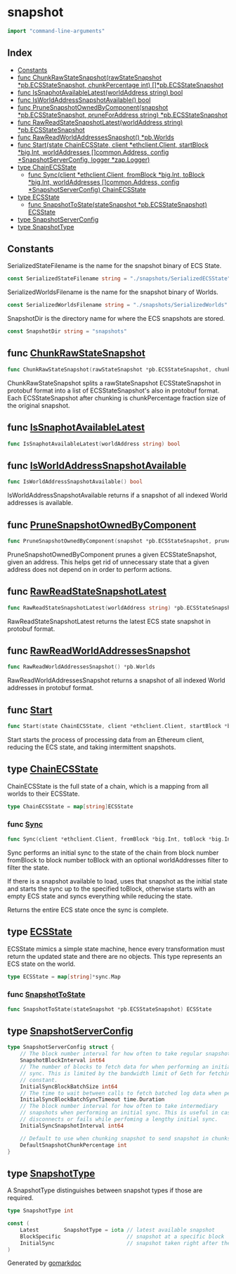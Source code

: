 <!-- Code generated by gomarkdoc. DO NOT EDIT -->

# snapshot

```go
import "command-line-arguments"
```

## Index

- [Constants](#constants)
- [func ChunkRawStateSnapshot(rawStateSnapshot *pb.ECSStateSnapshot, chunkPercentage int) []*pb.ECSStateSnapshot](#func-chunkrawstatesnapshot)
- [func IsSnaphotAvailableLatest(worldAddress string) bool](#func-issnaphotavailablelatest)
- [func IsWorldAddressSnapshotAvailable() bool](#func-isworldaddresssnapshotavailable)
- [func PruneSnapshotOwnedByComponent(snapshot *pb.ECSStateSnapshot, pruneForAddress string) *pb.ECSStateSnapshot](#func-prunesnapshotownedbycomponent)
- [func RawReadStateSnapshotLatest(worldAddress string) \*pb.ECSStateSnapshot](#func-rawreadstatesnapshotlatest)
- [func RawReadWorldAddressesSnapshot() \*pb.Worlds](#func-rawreadworldaddressessnapshot)
- [func Start(state ChainECSState, client *ethclient.Client, startBlock *big.Int, worldAddresses []common.Address, config *SnapshotServerConfig, logger *zap.Logger)](#func-start)
- [type ChainECSState](#type-chainecsstate)
  - [func Sync(client *ethclient.Client, fromBlock *big.Int, toBlock *big.Int, worldAddresses []common.Address, config *SnapshotServerConfig) ChainECSState](#func-sync)
- [type ECSState](#type-ecsstate)
  - [func SnapshotToState(stateSnapshot \*pb.ECSStateSnapshot) ECSState](#func-snapshottostate)
- [type SnapshotServerConfig](#type-snapshotserverconfig)
- [type SnapshotType](#type-snapshottype)

## Constants

SerializedStateFilename is the name for the snapshot binary of ECS State.

```go
const SerializedStateFilename string = "./snapshots/SerializedECSState"
```

SerializedWorldsFilename is the name for the snapshot binary of Worlds.

```go
const SerializedWorldsFilename string = "./snapshots/SerializedWorlds"
```

SnapshotDir is the directory name for where the ECS snapshots are stored.

```go
const SnapshotDir string = "snapshots"
```

## func [ChunkRawStateSnapshot](https://github.com/latticexyz/mud/blob/main/packages/services/pkg/snapshot/snapshot.go#L294)

```go
func ChunkRawStateSnapshot(rawStateSnapshot *pb.ECSStateSnapshot, chunkPercentage int) []*pb.ECSStateSnapshot
```

ChunkRawStateSnapshot splits a rawStateSnapshot ECSStateSnapshot in protobuf format into a list of ECSStateSnapshot's also in protobuf format. Each ECSStateSnapshot after chunking is chunkPercentage fraction size of the original snapshot.

## func [IsSnaphotAvailableLatest](https://github.com/latticexyz/mud/blob/main/packages/services/pkg/snapshot/snapshot.go#L44)

```go
func IsSnaphotAvailableLatest(worldAddress string) bool
```

## func [IsWorldAddressSnapshotAvailable](https://github.com/latticexyz/mud/blob/main/packages/services/pkg/snapshot/snapshot.go#L443)

```go
func IsWorldAddressSnapshotAvailable() bool
```

IsWorldAddressSnapshotAvailable returns if a snapshot of all indexed World addresses is available.

## func [PruneSnapshotOwnedByComponent](https://github.com/latticexyz/mud/blob/main/packages/services/pkg/snapshot/snapshot.go#L451)

```go
func PruneSnapshotOwnedByComponent(snapshot *pb.ECSStateSnapshot, pruneForAddress string) *pb.ECSStateSnapshot
```

PruneSnapshotOwnedByComponent prunes a given ECSStateSnapshot, given an address. This helps get rid of unnecessary state that a given address does not depend on in order to perform actions.

## func [RawReadStateSnapshotLatest](https://github.com/latticexyz/mud/blob/main/packages/services/pkg/snapshot/snapshot.go#L286)

```go
func RawReadStateSnapshotLatest(worldAddress string) *pb.ECSStateSnapshot
```

RawReadStateSnapshotLatest returns the latest ECS state snapshot in protobuf format.

## func [RawReadWorldAddressesSnapshot](https://github.com/latticexyz/mud/blob/main/packages/services/pkg/snapshot/snapshot.go#L437)

```go
func RawReadWorldAddressesSnapshot() *pb.Worlds
```

RawReadWorldAddressesSnapshot returns a snapshot of all indexed World addresses in protobuf format.

## func [Start](https://github.com/latticexyz/mud/blob/main/packages/services/pkg/snapshot/core.go#L37-L44)

```go
func Start(state ChainECSState, client *ethclient.Client, startBlock *big.Int, worldAddresses []common.Address, config *SnapshotServerConfig, logger *zap.Logger)
```

Start starts the process of processing data from an Ethereum client, reducing the ECS state, and taking intermittent snapshots.

## type [ChainECSState](https://github.com/latticexyz/mud/blob/main/packages/services/pkg/snapshot/state.go#L21)

ChainECSState is the full state of a chain, which is a mapping from all worlds to their ECSState.

```go
type ChainECSState = map[string]ECSState
```

### func [Sync](https://github.com/latticexyz/mud/blob/main/packages/services/pkg/snapshot/sync.go#L23)

```go
func Sync(client *ethclient.Client, fromBlock *big.Int, toBlock *big.Int, worldAddresses []common.Address, config *SnapshotServerConfig) ChainECSState
```

Sync performs an initial sync to the state of the chain from block number fromBlock to block number toBlock with an optional worldAddresses filter to filter the state.

If there is a snapshot available to load, uses that snapshot as the initial state and starts the sync up to the specified toBlock, otherwise starts with an empty ECS state and syncs everything while reducing the state.

Returns the entire ECS state once the sync is complete.

## type [ECSState](https://github.com/latticexyz/mud/blob/main/packages/services/pkg/snapshot/state.go#L18)

ECSState mimics a simple state machine, hence every transformation must return the updated state and there are no objects. This type represents an ECS state on the world.

```go
type ECSState = map[string]*sync.Map
```

### func [SnapshotToState](https://github.com/latticexyz/mud/blob/main/packages/services/pkg/snapshot/snapshot.go#L175)

```go
func SnapshotToState(stateSnapshot *pb.ECSStateSnapshot) ECSState
```

## type [SnapshotServerConfig](https://github.com/latticexyz/mud/blob/main/packages/services/pkg/snapshot/core.go#L17-L33)

```go
type SnapshotServerConfig struct {
    // The block number interval for how often to take regular snapshots.
    SnapshotBlockInterval int64
    // The number of blocks to fetch data for when performing an initial
    // sync. This is limited by the bandwidth limit of Geth for fetching logs, which is a hardcoded
    // constant.
    InitialSyncBlockBatchSize int64
    // The time to wait between calls to fetch batched log data when performing an initial sync.
    InitialSyncBlockBatchSyncTimeout time.Duration
    // The block number interval for how often to take intermediary
    // snapshots when performing an initial sync. This is useful in case the snapshot service
    // disconnects or fails while perfoming a lengthy initial sync.
    InitialSyncSnapshotInterval int64

    // Default to use when chunking snapshot to send snapshot in chunks over the wire.
    DefaultSnapshotChunkPercentage int
}
```

## type [SnapshotType](https://github.com/latticexyz/mud/blob/main/packages/services/pkg/snapshot/snapshot.go#L24)

A SnapshotType distinguishes between snapshot types if those are required.

```go
type SnapshotType int
```

```go
const (
    Latest        SnapshotType = iota // latest available snapshot
    BlockSpecific                     // snapshot at a specific block
    InitialSync                       // snapshot taken right after the service has performed a sync
)
```

Generated by [gomarkdoc](https://github.com/princjef/gomarkdoc)
